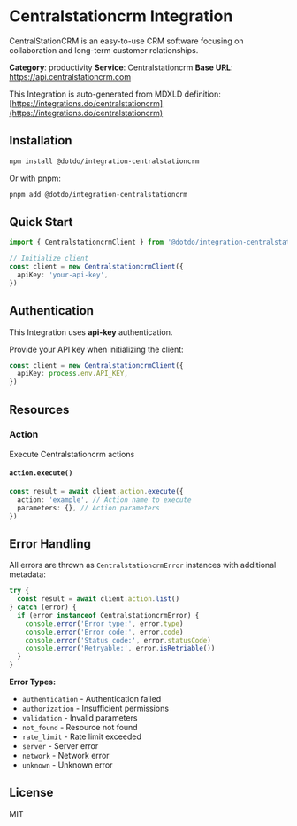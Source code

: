 # Centralstationcrm Integration

CentralStationCRM is an easy-to-use CRM software focusing on collaboration and long-term customer relationships.

**Category**: productivity
**Service**: Centralstationcrm
**Base URL**: https://api.centralstationcrm.com

This Integration is auto-generated from MDXLD definition: [https://integrations.do/centralstationcrm](https://integrations.do/centralstationcrm)

## Installation

```bash
npm install @dotdo/integration-centralstationcrm
```

Or with pnpm:

```bash
pnpm add @dotdo/integration-centralstationcrm
```

## Quick Start

```typescript
import { CentralstationcrmClient } from '@dotdo/integration-centralstationcrm'

// Initialize client
const client = new CentralstationcrmClient({
  apiKey: 'your-api-key',
})
```

## Authentication

This Integration uses **api-key** authentication.

Provide your API key when initializing the client:

```typescript
const client = new CentralstationcrmClient({
  apiKey: process.env.API_KEY,
})
```

## Resources

### Action

Execute Centralstationcrm actions

#### `action.execute()`

```typescript
const result = await client.action.execute({
  action: 'example', // Action name to execute
  parameters: {}, // Action parameters
})
```

## Error Handling

All errors are thrown as `CentralstationcrmError` instances with additional metadata:

```typescript
try {
  const result = await client.action.list()
} catch (error) {
  if (error instanceof CentralstationcrmError) {
    console.error('Error type:', error.type)
    console.error('Error code:', error.code)
    console.error('Status code:', error.statusCode)
    console.error('Retryable:', error.isRetriable())
  }
}
```

**Error Types:**

- `authentication` - Authentication failed
- `authorization` - Insufficient permissions
- `validation` - Invalid parameters
- `not_found` - Resource not found
- `rate_limit` - Rate limit exceeded
- `server` - Server error
- `network` - Network error
- `unknown` - Unknown error

## License

MIT
